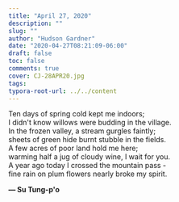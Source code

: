 ```yaml
---
title: "April 27, 2020"
description: ""
slug: ""
author: "Hudson Gardner"
date: "2020-04-27T08:21:09-06:00"
draft: false
toc: false
comments: true
cover: CJ-28APR20.jpg
tags:
typora-root-url: ../../content
---
```


Ten days of spring cold kept me indoors;   
I didn't know willows were budding in the village.  
In the frozen valley, a stream gurgles faintly;   
sheets of green hide burnt stubble in the fields.  
A few acres of poor land hold me here;   
warming half a jug of cloudy wine, I wait for you.  
A year ago today I crossed the mountain pass -   
fine rain on plum flowers nearly broke my spirit.

**— Su Tung-p'o**